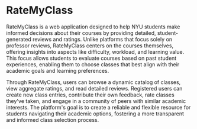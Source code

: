 # RateMyClass

RateMyClass is a web application designed to help NYU students make informed decisions about their courses by providing detailed, student-generated reviews and ratings. Unlike platforms that focus solely on professor reviews, RateMyClass centers on the courses themselves, offering insights into aspects like difficulty, workload, and learning value. This focus allows students to evaluate courses based on past student experiences, enabling them to choose classes that best align with their academic goals and learning preferences.

Through RateMyClass, users can browse a dynamic catalog of classes, view aggregate ratings, and read detailed reviews. Registered users can create new class entries, contribute their own feedback, rate classes they've taken, and engage in a community of peers with similar academic interests. The platform's goal is to create a reliable and flexible resource for students navigating their academic options, fostering a more transparent and informed class selection process.